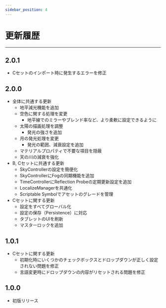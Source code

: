 ```yaml
---
sidebar_position: 4
---
```


# 更新履歴
<hr/>

## 2.0.1
- Cセットのインポート時に発生するエラーを修正

## 2.0.0
- 全体に共通する更新
  - 地平減光機能を追加
  - 空色に関する処理を変更
    - 地平線でのミラーやブレンド率など、より柔軟に設定できるように
  - 太陽の描画処理を調整
    - 発光の強さを追加
  - 月の発光処理を変更
    - 発光の範囲、減衰設定を追加
  - マテリアルプロパティで不要な項目を隠蔽
  - 天の川の減衰を強化
- B, Cセットに共通する更新
  - SkyControllerの設定を簡便化
  - SkyControllerにFogの同期機能を追加
  - TimeControllerにReflection Probeの定期更新設定を追加
  - LocalizeManagerを共通化
  - Scriptable Symbolでアセットのグレードを管理
- Cセットに関する更新
  - 設定をすべてグローバル化
  - 設定の保存（Persistence）に対応
  - タブレットのUIを刷新
  - マスターロックを追加

## 1.0.1
- Cセットに関する更新
   - 初期化時にいくつかのチェックボックスとドロップダウンが正しく設定されない問題を修正
   - 言語変更時にドロップダウンの内容がリセットされる問題を修正

## 1.0.0
- 初版リリース